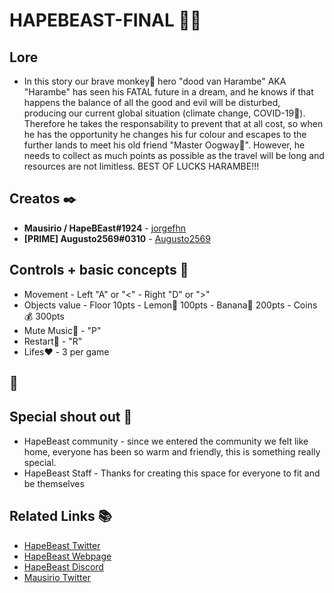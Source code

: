 # HAPEBEAST-FINAL 🍌🍌
## Lore

* In this story our brave monkey🦍 hero "dood van Harambe" AKA "Harambe" has seen his FATAL future in a dream, and he knows if that happens the balance of all the good and evil will be disturbed, producing our current global situation (climate change, COVID-19🦠). Therefore he takes the responsability to prevent that at all cost, so when he has the opportunity he changes his fur colour and escapes to the further lands to meet his old friend "Master Oogway🐢". However, he needs to collect as much points as possible as the travel will be long and resources are not limitless. BEST OF LUCKS HARAMBE!!!

## Creatos ✒️
* **Mausirio / HapeBEast#1924** - [jorgefhn](https://github.com/jorgefhn)
* **[PRIME] Augusto2569#0310**  - [Augusto2569](https://github.com/Augusto2569)

## Controls + basic concepts 📑
* Movement - Left "A" or "<" - Right "D" or ">"
* Objects value - Floor 10pts - Lemon🍋 100pts - Banana🍌 200pts - Coins💰 300pts
* Mute Music🎵 - "P"
* Restart🔄 - "R"
* Lifes❤️ - 3 per game

##  📖

## Special shout out 📖
* HapeBeast community - since we entered the community we felt like home, everyone has been so warm and friendly, this is something really special.
* HapeBeast Staff - Thanks for creating this space for everyone to fit and be themselves


## Related Links 📚
* [HapeBeast Twitter](https://mobile.twitter.com/hapebeastgang) 
* [HapeBeast Webpage](https://www.hapebeast.com/)
* [HapeBeast Discord](https://discord.com/invite/hypebeast) 
* [Mausirio Twitter](https://mobile.twitter.com/Mauricio202003)
